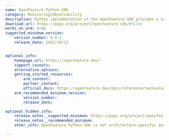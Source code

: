 ```yaml
---
name: OpenFeature Python-SDK
category: Monitoring/Observability
description: Python implementation of the OpenFeature SDK provides a vendor-agnostic, community-driven API for feature flagging.
download_url: https://pypi.org/project/openfeature-sdk/#files
works_on_arm: true
supported_minimum_version:
    version_number: 0.0.1
    release_date: 2022/10/13


optional_info:
    homepage_url: https://openfeature.dev/
    support_caveats:
    alternative_options:
    getting_started_resources:
        arm_content:
        partner_content:
        official_docs: https://openfeature.dev/docs/reference/technologies/server/python
    arm_recommended_minimum_version:
        version_number:
        release_date:

optional_hidden_info:
    release_notes__supported_minimum: https://pypi.org/project/openfeature-sdk/0.0.1/#files
    release_notes__recommended_minimum:
    other_info: OpenFeature Python-SDK is not architecture-specific and any wheels are released on [PyPI](https://pypi.org/project/openfeature-sdk/).

---
```


